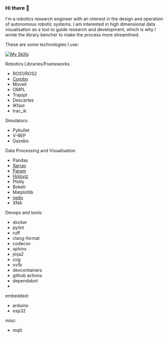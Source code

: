 ### Hi there 👋

I'm a robotics research engineer with an interest in the design and operation of autonomous robotic systems.  I am interested in high dimensional data visualisation as a tool to guide research and development, which is why I wrote the library bencher to make the process more streamlined.

These are some technologies I use:

[![My Skills](https://skillicons.dev/icons?i=python,arduino,bash,blender,cs,cpp,cmake,docker,eclipse,git,github,githubactions,jenkins,latex,linked,linux,lua,md,matlab,processing,py,ros,stackoverflow,unity,visualstudio,vscode)](https://skillicons.dev)

Robotics Libraries/Frameworks
 - ROS1/ROS2
 - [Curobo](https://curobo.org/)
 - Moveit
 - OMPL
 - Trajopt
 - Descartes
 - IKfast
 - trac_ik
   
Simulators:
 - Pybullet
 - V-REP
 - Gazebo

Data Processing and Visualisation
 - Pandas
 - [Xarray](https://docs.xarray.dev/en/stable/)
 - [Param](https://param.holoviz.org/)
 - [Holoviz](https://holoviz.org/)
 - Plotly
 - Bokeh
 - Matplotlib
 - [vedo](https://vedo.embl.es/)
 - XNA
    
Devops and tools:
 - docker
 - pylint
 - ruff
 - clang-format
 - codecov
 - sphinx
 - jinja2
 - cog
 - xvfb
 - devcontainers
 - github actions
 - dependabot
 - 

embedded:
 - arduino
 - esp32

misc:
  - mqtt
    
<!--
**blooop/blooop** is a ✨ _special_ ✨ repository because its `README.md` (this file) appears on your GitHub profile.

Here are some ideas to get you started:

- 🔭 I’m currently working on ...
- 🌱 I’m currently learning ...
- 👯 I’m looking to collaborate on ...
- 🤔 I’m looking for help with ...
- 💬 Ask me about ...
- 📫 How to reach me: ...
- 😄 Pronouns: ...
- ⚡ Fun fact: ...
-->
